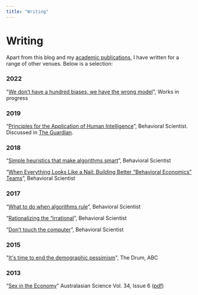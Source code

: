 ```yaml
---
title: "Writing"
---
```


# Writing

Apart from this blog and my [academic publications](/research/), I have written for a range of other venues. Below is a selection:

### 2022

"[We don’t have a hundred biases, we have the wrong model](https://www.worksinprogress.co/issue/biases-the-wrong-model/)", Works in progress

### 2019

“[Principles for the Application of Human Intelligence](https://behavioralscientist.org/principles-for-the-application-of-human-intelligence/)”, Behavioral Scientist. Discussed in [The Guardian](https://www.theguardian.com/commentisfree/2019/dec/14/err-is-human-why-fear-machines-made-to-err-less-algorithmic-bias).

### 2018

“[Simple heuristics that make algorithms smart](https://behavioralscientist.org/simple-heuristics-that-make-algorithms-smart/)”, Behavioral Scientist

“[When Everything Looks Like a Nail: Building Better “Behavioral Economics” Teams](https://behavioralscientist.org/when-everything-looks-like-a-nail-building-better-behavioral-economics-teams/)”, Behavioral Scientist

### 2017

“[What to do when algorithms rule](https://behavioralscientist.org/what-to-do-when-algorithms-rule/)”, Behavioral Scientist

“[Rationalizing the “irrational](https://behavioralscientist.org/rationalizing-the-irrational/)”, Behavioral Scientist

“[Don’t touch the computer](https://behavioralscientist.org/dont-touch-computer/)”, Behavioral Scientist

### 2015

"[It's time to end the demographic pessimism](https://www.abc.net.au/news/2015-03-06/collins-its-time-to-end-the-demographic-pessimism/6284804)", The Drum, ABC

### 2013

“[Sex in the Economy](http://www.australasianscience.com.au/article/issue-july-and-august-2013/sex-economy.html)” Australasian Science Vol. 34, Issue 6 ([pdf](/pdf/Collins_2013_Sex_in_the_economy.pdf/))
